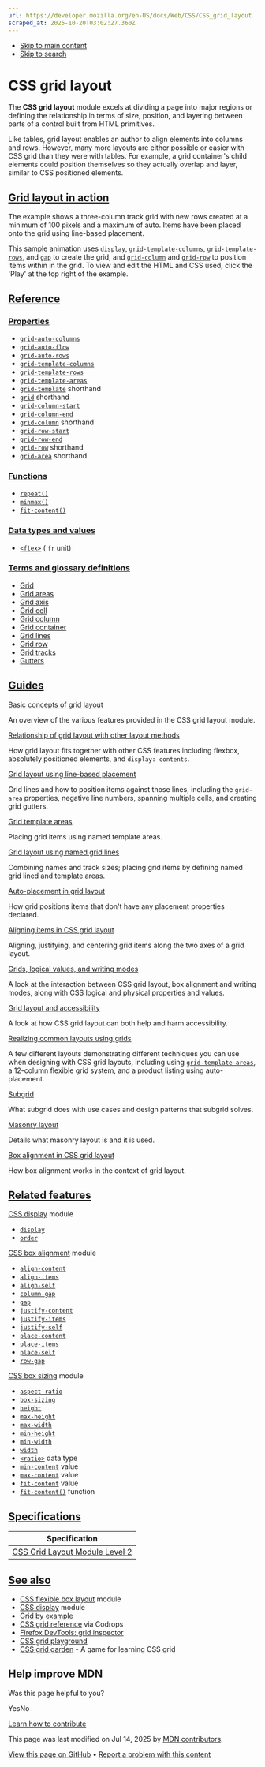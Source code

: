 ```yaml
---
url: https://developer.mozilla.org/en-US/docs/Web/CSS/CSS_grid_layout
scraped_at: 2025-10-20T03:02:27.360Z
---
```


- [Skip to main content](https://developer.mozilla.org/en-US/docs/Web/CSS/CSS_grid_layout#content)
- [Skip to search](https://developer.mozilla.org/en-US/docs/Web/CSS/CSS_grid_layout#search)

# CSS grid layout

The **CSS grid layout** module excels at dividing a page into major regions or defining the relationship in terms of size, position, and layering between parts of a control built from HTML primitives.

Like tables, grid layout enables an author to align elements into columns and rows. However, many more layouts are either possible or easier with CSS grid than they were with tables. For example, a grid container's child elements could position themselves so they actually overlap and layer, similar to CSS positioned elements.

## [Grid layout in action](https://developer.mozilla.org/en-US/docs/Web/CSS/CSS_grid_layout\#grid_layout_in_action)

The example shows a three-column track grid with new rows created at a minimum of 100 pixels and a maximum of auto. Items have been placed onto the grid using line-based placement.

This sample animation uses [`display`](https://developer.mozilla.org/en-US/docs/Web/CSS/display), [`grid-template-columns`](https://developer.mozilla.org/en-US/docs/Web/CSS/grid-template-columns), [`grid-template-rows`](https://developer.mozilla.org/en-US/docs/Web/CSS/grid-template-rows), and [`gap`](https://developer.mozilla.org/en-US/docs/Web/CSS/gap) to create the grid, and [`grid-column`](https://developer.mozilla.org/en-US/docs/Web/CSS/grid-column) and [`grid-row`](https://developer.mozilla.org/en-US/docs/Web/CSS/grid-row) to position items within in the grid. To view and edit the HTML and CSS used, click the 'Play' at the top right of the example.

## [Reference](https://developer.mozilla.org/en-US/docs/Web/CSS/CSS_grid_layout\#reference)

### [Properties](https://developer.mozilla.org/en-US/docs/Web/CSS/CSS_grid_layout\#properties)

- [`grid-auto-columns`](https://developer.mozilla.org/en-US/docs/Web/CSS/grid-auto-columns)
- [`grid-auto-flow`](https://developer.mozilla.org/en-US/docs/Web/CSS/grid-auto-flow)
- [`grid-auto-rows`](https://developer.mozilla.org/en-US/docs/Web/CSS/grid-auto-rows)
- [`grid-template-columns`](https://developer.mozilla.org/en-US/docs/Web/CSS/grid-template-columns)
- [`grid-template-rows`](https://developer.mozilla.org/en-US/docs/Web/CSS/grid-template-rows)
- [`grid-template-areas`](https://developer.mozilla.org/en-US/docs/Web/CSS/grid-template-areas)
- [`grid-template`](https://developer.mozilla.org/en-US/docs/Web/CSS/grid-template) shorthand
- [`grid`](https://developer.mozilla.org/en-US/docs/Web/CSS/grid) shorthand
- [`grid-column-start`](https://developer.mozilla.org/en-US/docs/Web/CSS/grid-column-start)
- [`grid-column-end`](https://developer.mozilla.org/en-US/docs/Web/CSS/grid-column-end)
- [`grid-column`](https://developer.mozilla.org/en-US/docs/Web/CSS/grid-column) shorthand
- [`grid-row-start`](https://developer.mozilla.org/en-US/docs/Web/CSS/grid-row-start)
- [`grid-row-end`](https://developer.mozilla.org/en-US/docs/Web/CSS/grid-row-end)
- [`grid-row`](https://developer.mozilla.org/en-US/docs/Web/CSS/grid-row) shorthand
- [`grid-area`](https://developer.mozilla.org/en-US/docs/Web/CSS/grid-area) shorthand

### [Functions](https://developer.mozilla.org/en-US/docs/Web/CSS/CSS_grid_layout\#functions)

- [`repeat()`](https://developer.mozilla.org/en-US/docs/Web/CSS/repeat)
- [`minmax()`](https://developer.mozilla.org/en-US/docs/Web/CSS/minmax)
- [`fit-content()`](https://developer.mozilla.org/en-US/docs/Web/CSS/fit-content_function)

### [Data types and values](https://developer.mozilla.org/en-US/docs/Web/CSS/CSS_grid_layout\#data_types_and_values)

- [`<flex>`](https://developer.mozilla.org/en-US/docs/Web/CSS/flex_value) ( `fr` unit)

### [Terms and glossary definitions](https://developer.mozilla.org/en-US/docs/Web/CSS/CSS_grid_layout\#terms_and_glossary_definitions)

- [Grid](https://developer.mozilla.org/en-US/docs/Glossary/Grid)
- [Grid areas](https://developer.mozilla.org/en-US/docs/Glossary/Grid_Areas)
- [Grid axis](https://developer.mozilla.org/en-US/docs/Glossary/Grid_Axis)
- [Grid cell](https://developer.mozilla.org/en-US/docs/Glossary/Grid_Cell)
- [Grid column](https://developer.mozilla.org/en-US/docs/Glossary/Grid_Column)
- [Grid container](https://developer.mozilla.org/en-US/docs/Glossary/Grid_Container)
- [Grid lines](https://developer.mozilla.org/en-US/docs/Glossary/Grid_Lines)
- [Grid row](https://developer.mozilla.org/en-US/docs/Glossary/Grid_Row)
- [Grid tracks](https://developer.mozilla.org/en-US/docs/Glossary/Grid_Tracks)
- [Gutters](https://developer.mozilla.org/en-US/docs/Glossary/Gutters)

## [Guides](https://developer.mozilla.org/en-US/docs/Web/CSS/CSS_grid_layout\#guides)

[Basic concepts of grid layout](https://developer.mozilla.org/en-US/docs/Web/CSS/CSS_grid_layout/Basic_concepts_of_grid_layout)

An overview of the various features provided in the CSS grid layout module.

[Relationship of grid layout with other layout methods](https://developer.mozilla.org/en-US/docs/Web/CSS/CSS_grid_layout/Relationship_of_grid_layout_with_other_layout_methods)

How grid layout fits together with other CSS features including flexbox, absolutely positioned elements, and `display: contents`.

[Grid layout using line-based placement](https://developer.mozilla.org/en-US/docs/Web/CSS/CSS_grid_layout/Grid_layout_using_line-based_placement)

Grid lines and how to position items against those lines, including the `grid-area` properties, negative line numbers, spanning multiple cells, and creating grid gutters.

[Grid template areas](https://developer.mozilla.org/en-US/docs/Web/CSS/CSS_grid_layout/Grid_template_areas)

Placing grid items using named template areas.

[Grid layout using named grid lines](https://developer.mozilla.org/en-US/docs/Web/CSS/CSS_grid_layout/Grid_layout_using_named_grid_lines)

Combining names and track sizes; placing grid items by defining named grid lined and template areas.

[Auto-placement in grid layout](https://developer.mozilla.org/en-US/docs/Web/CSS/CSS_grid_layout/Auto-placement_in_grid_layout)

How grid positions items that don't have any placement properties declared.

[Aligning items in CSS grid layout](https://developer.mozilla.org/en-US/docs/Web/CSS/CSS_grid_layout/Box_alignment_in_grid_layout)

Aligning, justifying, and centering grid items along the two axes of a grid layout.

[Grids, logical values, and writing modes](https://developer.mozilla.org/en-US/docs/Web/CSS/CSS_grid_layout/Grids_logical_values_and_writing_modes)

A look at the interaction between CSS grid layout, box alignment and writing modes, along with CSS logical and physical properties and values.

[Grid layout and accessibility](https://developer.mozilla.org/en-US/docs/Web/CSS/CSS_grid_layout/Grid_layout_and_accessibility)

A look at how CSS grid layout can both help and harm accessibility.

[Realizing common layouts using grids](https://developer.mozilla.org/en-US/docs/Web/CSS/CSS_grid_layout/Realizing_common_layouts_using_grids)

A few different layouts demonstrating different techniques you can use when designing with CSS grid layouts, including using [`grid-template-areas`](https://developer.mozilla.org/en-US/docs/Web/CSS/grid-template-areas), a 12-column flexible grid system, and a product listing using auto-placement.

[Subgrid](https://developer.mozilla.org/en-US/docs/Web/CSS/CSS_grid_layout/Subgrid)

What subgrid does with use cases and design patterns that subgrid solves.

[Masonry layout](https://developer.mozilla.org/en-US/docs/Web/CSS/CSS_grid_layout/Masonry_layout)

Details what masonry layout is and it is used.

[Box alignment in CSS grid layout](https://developer.mozilla.org/en-US/docs/Web/CSS/CSS_box_alignment/Box_alignment_in_grid_layout)

How box alignment works in the context of grid layout.

## [Related features](https://developer.mozilla.org/en-US/docs/Web/CSS/CSS_grid_layout\#related_features)

[CSS display](https://developer.mozilla.org/en-US/docs/Web/CSS/CSS_display) module

- [`display`](https://developer.mozilla.org/en-US/docs/Web/CSS/display)
- [`order`](https://developer.mozilla.org/en-US/docs/Web/CSS/order)

[CSS box alignment](https://developer.mozilla.org/en-US/docs/Web/CSS/CSS_box_alignment) module

- [`align-content`](https://developer.mozilla.org/en-US/docs/Web/CSS/align-content)
- [`align-items`](https://developer.mozilla.org/en-US/docs/Web/CSS/align-items)
- [`align-self`](https://developer.mozilla.org/en-US/docs/Web/CSS/align-self)
- [`column-gap`](https://developer.mozilla.org/en-US/docs/Web/CSS/column-gap)
- [`gap`](https://developer.mozilla.org/en-US/docs/Web/CSS/gap)
- [`justify-content`](https://developer.mozilla.org/en-US/docs/Web/CSS/justify-content)
- [`justify-items`](https://developer.mozilla.org/en-US/docs/Web/CSS/justify-items)
- [`justify-self`](https://developer.mozilla.org/en-US/docs/Web/CSS/justify-self)
- [`place-content`](https://developer.mozilla.org/en-US/docs/Web/CSS/place-content)
- [`place-items`](https://developer.mozilla.org/en-US/docs/Web/CSS/place-items)
- [`place-self`](https://developer.mozilla.org/en-US/docs/Web/CSS/place-self)
- [`row-gap`](https://developer.mozilla.org/en-US/docs/Web/CSS/row-gap)

[CSS box sizing](https://developer.mozilla.org/en-US/docs/Web/CSS/CSS_box_sizing) module

- [`aspect-ratio`](https://developer.mozilla.org/en-US/docs/Web/CSS/aspect-ratio)
- [`box-sizing`](https://developer.mozilla.org/en-US/docs/Web/CSS/box-sizing)
- [`height`](https://developer.mozilla.org/en-US/docs/Web/CSS/height)
- [`max-height`](https://developer.mozilla.org/en-US/docs/Web/CSS/max-height)
- [`max-width`](https://developer.mozilla.org/en-US/docs/Web/CSS/max-width)
- [`min-height`](https://developer.mozilla.org/en-US/docs/Web/CSS/min-height)
- [`min-width`](https://developer.mozilla.org/en-US/docs/Web/CSS/min-width)
- [`width`](https://developer.mozilla.org/en-US/docs/Web/CSS/width)
- [`<ratio>`](https://developer.mozilla.org/en-US/docs/Web/CSS/ratio) data type
- [`min-content`](https://developer.mozilla.org/en-US/docs/Web/CSS/min-content) value
- [`max-content`](https://developer.mozilla.org/en-US/docs/Web/CSS/max-content) value
- [`fit-content`](https://developer.mozilla.org/en-US/docs/Web/CSS/fit-content) value
- [`fit-content()`](https://developer.mozilla.org/en-US/docs/Web/CSS/fit-content_function) function

## [Specifications](https://developer.mozilla.org/en-US/docs/Web/CSS/CSS_grid_layout\#specifications)

| Specification |
| --- |
| [CSS Grid Layout Module Level 2](https://drafts.csswg.org/css-grid/) |

## [See also](https://developer.mozilla.org/en-US/docs/Web/CSS/CSS_grid_layout\#see_also)

- [CSS flexible box layout](https://developer.mozilla.org/en-US/docs/Web/CSS/CSS_flexible_box_layout) module
- [CSS display](https://developer.mozilla.org/en-US/docs/Web/CSS/CSS_display) module
- [Grid by example](https://gridbyexample.com/)
- [CSS grid reference](https://tympanus.net/codrops/css_reference/grid/) via Codrops
- [Firefox DevTools: grid inspector](https://firefox-source-docs.mozilla.org/devtools-user/page_inspector/how_to/examine_grid_layouts/index.html)
- [CSS grid playground](https://mozilladevelopers.github.io/playground/css-grid/)
- [CSS grid garden](https://cssgridgarden.com/) \- A game for learning CSS grid

## Help improve MDN

Was this page helpful to you?

YesNo

[Learn how to contribute](https://developer.mozilla.org/en-US/docs/MDN/Community/Getting_started)

This page was last modified on ⁨Jul 14, 2025⁩ by [MDN contributors](https://developer.mozilla.org/en-US/docs/Web/CSS/CSS_grid_layout/contributors.txt).


[View this page on GitHub](https://github.com/mdn/content/blob/main/files/en-us/web/css/css_grid_layout/index.md?plain=1 "Folder: ⁨en-us/web/css/css_grid_layout⁩ (Opens in a new tab)") • [Report a problem with this content](https://github.com/mdn/content/issues/new?template=page-report.yml&mdn-url=https%3A%2F%2Fdeveloper.mozilla.org%2Fen-US%2Fdocs%2FWeb%2FCSS%2FCSS_grid_layout&metadata=%3C%21--+Do+not+make+changes+below+this+line+--%3E%0A%3Cdetails%3E%0A%3Csummary%3EPage+report+details%3C%2Fsummary%3E%0A%0A*+Folder%3A+%60en-us%2Fweb%2Fcss%2Fcss_grid_layout%60%0A*+MDN+URL%3A+https%3A%2F%2Fdeveloper.mozilla.org%2Fen-US%2Fdocs%2FWeb%2FCSS%2FCSS_grid_layout%0A*+GitHub+URL%3A+https%3A%2F%2Fgithub.com%2Fmdn%2Fcontent%2Fblob%2Fmain%2Ffiles%2Fen-us%2Fweb%2Fcss%2Fcss_grid_layout%2Findex.md%0A*+Last+commit%3A+https%3A%2F%2Fgithub.com%2Fmdn%2Fcontent%2Fcommit%2F0cc9980e3b21c83d1800a428bc402ae1865326b2%0A*+Document+last+modified%3A+2025-07-14T14%3A43%3A58.000Z%0A%0A%3C%2Fdetails%3E "This will take you to GitHub to file a new issue.")